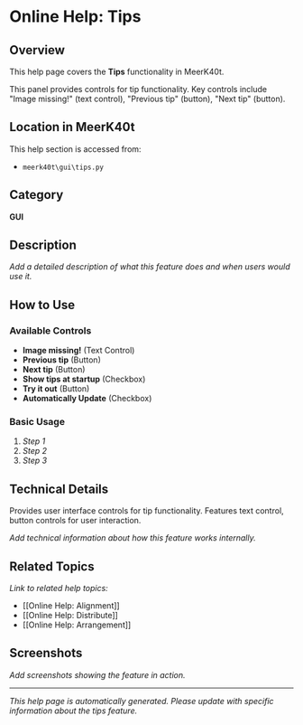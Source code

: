 # Online Help: Tips

## Overview

This help page covers the **Tips** functionality in MeerK40t.

This panel provides controls for tip functionality. Key controls include "Image missing!" (text control), "Previous tip" (button), "Next tip" (button).

## Location in MeerK40t

This help section is accessed from:
- `meerk40t\gui\tips.py`

## Category

**GUI**

## Description

*Add a detailed description of what this feature does and when users would use it.*

## How to Use

### Available Controls

- **Image missing!** (Text Control)
- **Previous tip** (Button)
- **Next tip** (Button)
- **Show tips at startup** (Checkbox)
- **Try it out** (Button)
- **Automatically Update** (Checkbox)

### Basic Usage

1. *Step 1*
2. *Step 2*
3. *Step 3*

## Technical Details

Provides user interface controls for tip functionality. Features text control, button controls for user interaction.

*Add technical information about how this feature works internally.*

## Related Topics

*Link to related help topics:*

- [[Online Help: Alignment]]
- [[Online Help: Distribute]]
- [[Online Help: Arrangement]]

## Screenshots

*Add screenshots showing the feature in action.*

---

*This help page is automatically generated. Please update with specific information about the tips feature.*
